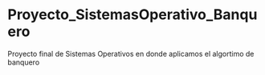 # Proyecto_SistemasOperativo_Banquero
Proyecto final de Sistemas Operativos en donde aplicamos el algortimo de banquero
